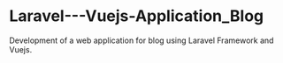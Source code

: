 # Laravel---Vuejs-Application_Blog
Development of a web application for blog using Laravel Framework and Vuejs.
